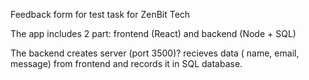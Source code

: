 Feedback form for test task for ZenBit Tech

The app includes 2 part: frontend (React) and backend (Node + SQL)

The backend creates server (port 3500)? recieves data ( name, email, message) from frontend and records it in SQL database.
